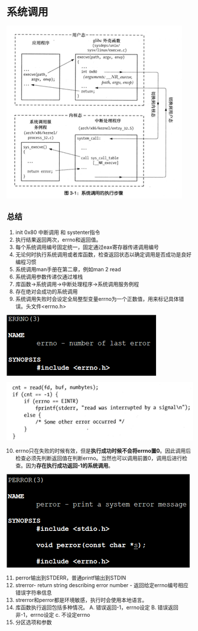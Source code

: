 # 系统调用

![1527908009530.png](image/1527908009530.png)

## 总结

1. init 0x80 中断调用 和 systenter指令
2. 执行结果返回两次，errno和返回值。
3. 每个系统调用编号固定统一，固定通过eax寄存器传递调用编号
4. 无论何时执行系统调用或者库函数，检查返回状态以确定调用是否成功是良好编程习惯
5. 系统调用man手册在第二章，例如man 2 read
6. 系统调用参数传递仅通过堆栈
7. 库函数->系统调用->中断处理程序->系统调用服务例程
8. 存在绝对会成功的系统调用
9. 系统调用失败时会设定全局整型变量errno为一个正数值，用来标记具体错误。头文件<errno.h>

![1527908560870.png](image/1527908560870.png)

![1527908611895.png](image/1527908611895.png)

10. errno只在失败的时候有效，但是**执行成功时候不会将errno置0**。因此调用后检查必须先判断返回值在判断errno。当然也可以调用前置0，调用后进行检查。因为**存在执行成功返回-1的系统调用**。


![1527908925910.png](image/1527908925910.png)

11. perror输出到STDERR，普通printf输出到STDIN
12. strerror- return string describing error number - 返回给定errno编号相应错误字符串信息
13. strerror和perror都是环境敏感，执行时会使用本地语言。
14. 库函数执行返回包括多种情况。
  A. 错误返回-1，errno设定
  B. 错误返回非-1，errno设定
  c. 不设定errno
15. 分区选项和参数
